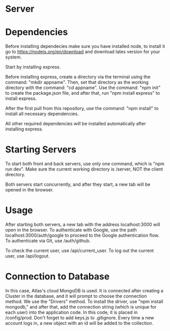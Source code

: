 # Server

# Dependencies


Before installing dependecies make sure you have installed node, to install it go to https://nodejs.org/en/download   and download lates version for your system.

Start by installing express.

Before installing express, create a directory via the terminal using the command: "mkdir appname". Then, set that directory as the working directory with the command: "cd appname".
Use the command: "npm init" to create the package.json file, and after that, run "npm install express" to install express.

After the first pull from this repository, use the command: "npm install" to install all necessary dependencies.

All other required dependencies will be installed automatically after installing express.


# Starting Servers

To start both front and back servers, use only one command, which is "npm run dev". Make sure the current working directory is /server, NOT the client directory.

Both servers start concurrently, and after they start, a new tab will be opened in the browser.


# Usage

After starting both servers, a new tab with the address localhost:3000 will open in the browser. To authenticate with Google, use the path localhost:3000/auth/google to proceed to the Google authentication flow. To authenticate via Git, use /auth/github.

To check the current user, use /api/current_user. To log out the current user, use /api/logout.


# Connection to Database

In this case, Atlas's cloud MongoDB is used. It is connected after creating a Cluster in the database, and it will prompt to choose the connection method. We use the "Drivers" method. To install the driver, use "npm install mongodb," and after that, add the connection string (which is unique for each user) into the application code. In this code, it is placed in /config/prod. Don't forget to add keys.js to .gitignore. Every time a new account logs in, a new object with an id will be added to the collection.

